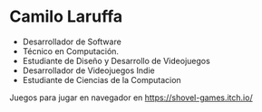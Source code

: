# Camilo Laruffa
- Desarrollador de Software
- Técnico en Computación.
- Estudiante de Diseño y Desarrollo de Videojuegos
- Desarrollador de Videojuegos Indie
- Estudiante de Ciencias de la Computacion

Juegos para jugar en navegador en https://shovel-games.itch.io/
